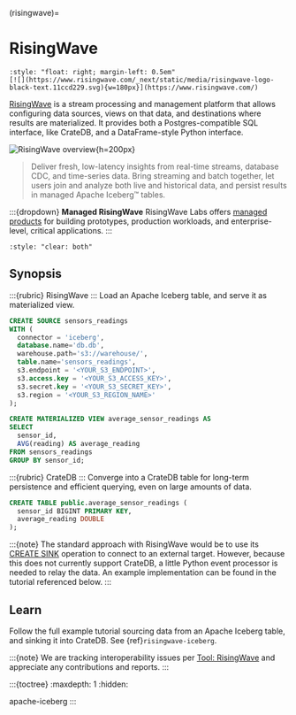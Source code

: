 (risingwave)=
# RisingWave

```{div}
:style: "float: right; margin-left: 0.5em"
[![](https://www.risingwave.com/_next/static/media/risingwave-logo-black-text.11ccd229.svg){w=180px}](https://www.risingwave.com/)
```

[RisingWave] is a stream processing and management platform that allows
configuring data sources, views on that data, and destinations where
results are materialized.
It provides both a Postgres-compatible SQL interface, like CrateDB,
and a DataFrame-style Python interface.

![RisingWave overview](https://github.com/user-attachments/assets/5bd27415-300d-4b8a-aa47-196eed041ed7){h=200px}

> Deliver fresh, low-latency insights from real-time streams,
> database CDC, and time-series data. Bring streaming and batch together,
> let users join and analyze both live and historical data, and persist
> results in managed Apache Iceberg™ tables.

:::{dropdown} **Managed RisingWave**
RisingWave Labs offers [managed products][RisingWave pricing]
for building prototypes, production workloads, and enterprise-level, critical
applications.
:::

```{div}
:style: "clear: both"
```

## Synopsis

:::{rubric} RisingWave
:::
Load an Apache Iceberg table, and serve it as materialized view.
```sql
CREATE SOURCE sensors_readings
WITH (
  connector = 'iceberg',
  database.name='db.db',
  warehouse.path='s3://warehouse/',
  table.name='sensors_readings',
  s3.endpoint = '<YOUR_S3_ENDPOINT>',
  s3.access.key = '<YOUR_S3_ACCESS_KEY>',
  s3.secret.key = '<YOUR_S3_SECRET_KEY>',
  s3.region = '<YOUR_S3_REGION_NAME>'
);
```
```sql
CREATE MATERIALIZED VIEW average_sensor_readings AS
SELECT
  sensor_id,
  AVG(reading) AS average_reading
FROM sensors_readings
GROUP BY sensor_id;
```
:::{rubric} CrateDB
:::
Converge into a CrateDB table for long-term persistence and efficient querying,
even on large amounts of data.
```sql
CREATE TABLE public.average_sensor_readings (
  sensor_id BIGINT PRIMARY KEY,
  average_reading DOUBLE
);
```
:::{note}
The standard approach with RisingWave would be to use its [CREATE SINK] operation
to connect to an external target.
However, because this does not currently support CrateDB, a little Python event processor
is needed to relay the data. An example implementation can be found in the tutorial
referenced below.
:::

## Learn

Follow the full example tutorial sourcing data from an Apache Iceberg table,
and sinking it into CrateDB. See {ref}`risingwave-iceberg`.

:::{note}
We are tracking interoperability issues per [Tool: RisingWave] and appreciate
any contributions and reports.
:::

:::{toctree}
:maxdepth: 1
:hidden:

apache-iceberg
:::


[CREATE SINK]: https://docs.risingwave.com/sql/commands/sql-create-sink
[RisingWave]: https://github.com/risingwavelabs/risingwave
[RisingWave pricing]: https://www.risingwave.com/pricing/
[Tool: RisingWave]: https://github.com/crate/crate/labels/tool%3A%20RisingWave
